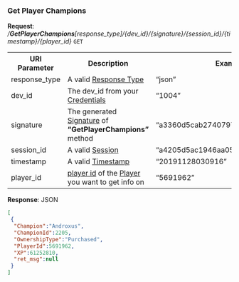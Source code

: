 
### Get Player Champions

**Request**: <i>/**GetPlayerChampions**[response_type]/{dev_id}/{signature}/{session_id}/{timestamp}/{player_id}</i> `GET`

<table>
	<tr>
		<th>URI Parameter</th>
		<th>Description</th>
		<th>Example</th>
	</tr>
	<tr>
		<td>response_type</td>
		<td>A valid <a href="./../api-parameter-details.md#response_type" title="Response Type">Response Type</a></td>
		<td>“json”</td>
	</tr>
	<tr>
		<td>dev_id</td>
		<td>The dev_id from your <a href="./../#credentials" title="Credentials">Credentials</a></td>
		<td>“1004”</td>
	</tr>
	<tr>
		<td>signature</td>
		<td>The generated <a href="./../api-parameter-details.md#signature" title="Signature">Signature</a> of <b>“GetPlayerChampions”</b> method</td>
		<td>“a3360d5cab2740797dc297af77af46f5”</td>
	</tr>
	<tr>
		<td>session_id</td>
		<td>A valid <a href="./../#sessions">Session</a></td>
		<td>“a4205d5ac1946aa053c2949a841e8397”</td>
	</tr>
	<tr>
		<td>timestamp</td>
		<td>A valid <a href="./../api-parameter-details.md#timestamp" title="Timestamp">Timestamp</a></td>
		<td>“20191128030916”</td>
	</tr>
	<tr>
		<td>player_id</td>
		<td><a href="./../api-parameter-details.md#player-id" title="Player Id">player id</a> of the <a href="./../api-parameter-details.md#player" title="Player">Player</a> you want to get info on</td>
		<td>“5691962”</td>
	</tr>
</table>

**Response**: JSON
``` json
[
 {
  "Champion":"Androxus",
  "ChampionId":2205,
  "OwnershipType":"Purchased",
  "PlayerId":5691962,
  "XP":61252810,
  "ret_msg":null
 }
]
```

